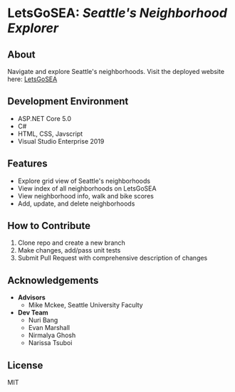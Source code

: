 # LetsGoSEA: _Seattle's Neighborhood Explorer_
## About
Navigate and explore Seattle's neighborhoods. 
Visit the deployed website here: [LetsGoSEA]

## Development Environment
- ASP.NET Core 5.0
- C#
- HTML, CSS, Javscript
- Visual Studio Enterprise 2019

## Features
- Explore grid view of Seattle's neighborhoods
- View index of all neighborhoods on LetsGoSEA
- View neighborhood info, walk and bike scores 
- Add, update, and delete neighborhoods 

## How to Contribute
1. Clone repo and create a new branch 
2. Make changes, add/pass unit tests
3. Submit Pull Request with comprehensive description of changes

## Acknowledgements
- **Advisors**
  - Mike Mckee, Seattle University Faculty 
- **Dev Team**
  - Nuri Bang
  - Evan Marshall
  - Nirmalya Ghosh
  - Narissa Tsuboi

## License
MIT

[//]: # (These are reference links used in the body of this note and get stripped out when the markdown processor does its job. There is no need to format nicely because it shouldn't be seen. Thanks SO - http://stackoverflow.com/questions/4823468/store-comments-in-markdown-syntax)

   [LetsGoSEA]:<https://5110csi.azurewebsites.net/>
